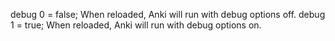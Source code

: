debug 0 = false; When reloaded, Anki will run with debug options off.
debug 1 = true; When reloaded, Anki will run with debug options on.